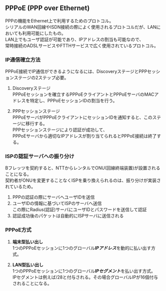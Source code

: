 
## PPPoE (PPP over Ethernet)
PPPの機能をEthernet上で利用するためのプロトコル。  
シリアルのWAN回線やISDN接続の際によく使用されるプロトコルだが、LANにおいても利用可能にしたもの。  
LAN上でもユーザ認証が可能であり、IPアドレスの割当も可能なので、  
常時接続のADSLサービスやFTTHサービスで広く使用されているプロトコル。

### IP通信確立方法
PPPoE接続でIP通信ができるようになるには、DiscoveryステージとPPPセッションステージの2ステップ必要。

1. Discoveryステージ  
    PPPoEセッションを確立するPPPoEクライアントとPPPoEサーバのMACアドレスを特定し、PPPoEセッションIDの割当を行う。  

2. PPPセッションステージ  
    PPPoEサーバがPPPoEクライアントにセッションIDを通知すると、このステージに移行する。  
    PPPセッションステージにより認証が成功して、  
    PPPoEサーバから適切なIPアドレスが割り当てられるとPPPoE接続は終了する。

### ISPの認証サーバへの振り分け
Bフレッツを契約すると、NTTからレンタルでONU(回線終端装置)が設置されることになる。  
契約者がONUを変更することなくISPを乗り換えられるのは、振り分けが実装されているため。  

1. PPPの認証の際にサーバへユーザIDを送信
2. ユーザIDの情報に基づいてISPのサーバへ送信  
    この際にRadius(認証)サーバにユーザIDとパスワードを送信して認証
3. 認証成功後のパケットは自動的にISPサーバに送信される

### PPPoE方式
1. **端末型払い出し**  
    1つのPPPoEセッションに1つのグローバル***IPアドレス***を動的に払い出す方式。
    
2. **LAN型払い出し**  
    1つのPPPoEセッションに1つのグローバル***IPセグメント***を払い出す方式。  
    IPセグメントは例えば/28と付与される。その場合グローバルIPが16個付与されることになる。

